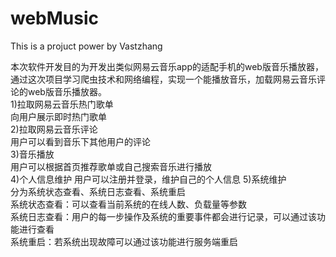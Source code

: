 # webMusic
This is a projuct power by Vastzhang

本次软件开发目的为开发出类似网易云音乐app的适配手机的web版音乐播放器，通过这次项目学习爬虫技术和网络编程，实现一个能播放音乐，加载网易云音乐评论的web版音乐播放器。  
1)拉取网易云音乐热门歌单  
  向用户展示即时热门歌单  
2)拉取网易云音乐评论  
  用户可以看到音乐下其他用户的评论  
3)音乐播放  
  用户可以根据首页推荐歌单或自己搜索音乐进行播放  
4)个人信息维护
  用户可以注册并登录，维护自己的个人信息
5)系统维护  
  分为系统状态查看、系统日志查看、系统重启  
  系统状态查看：可以查看当前系统的在线人数、负载量等参数  
  系统日志查看：用户的每一步操作及系统的重要事件都会进行记录，可以通过该功能进行查看  
  系统重启：若系统出现故障可以通过该功能进行服务端重启   

